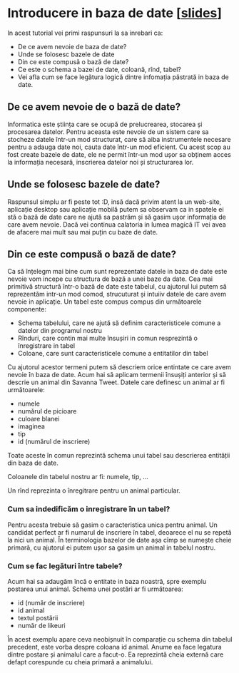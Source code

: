 # Introducere in baza de date [[slides](http://slides.com/glebtocarenco/introducere-in-baze-de-date/live#/)]
In acest tutorial vei primi raspunsuri la sa inrebari ca:

- De ce avem nevoie de baza de date?
- Unde se folosesc bazele de date
- Din ce este compusă o bază de date?
- Ce este o schema a bazei de date, coloană, rînd, tabel?
- Vei afla cum se face legătura logică dintre infomația păstrată in baza de date.

## De ce avem nevoie de o bază de date?
Informatica este știința care se ocupă de prelucrearea, stocarea și procesarea datelor. Pentru aceasta este nevoie de un sistem care sa stocheze datele într-un mod structurat, care să aiba instrumentele necesare pentru a adauga date noi, cauta date într-un mod eficient. Cu acest scop au fost create bazele de date, ele ne permit într-un mod ușor sa obținem acces la informația necesară, inscrierea datelor noi și structurarea lor.


## Unde se folosesc bazele de date?
Raspunsul simplu ar fi peste tot :D, insă dacă privim atent la un web-site, aplicație desktop sau aplicație mobilă putem sa observam ca in spatele ei stă o bază de date care ne ajută sa pastrăm și să gasim ușor informația de care avem nevoie. Dacă vei continua calatoria in lumea magică IT vei avea de afacere mai mult sau mai puțin cu baze de date.


## Din ce este compusă o bază de date?

Ca să înțelegm mai bine cum sunt reprezentate datele in baza de date este nevoie vom incepe cu structura de bază a unei baze da date. Cea mai primitivă structură într-o bază de date este tabelul, cu ajutorul lui putem să reprezentăm intr-un mod comod, strucuturat și intuiiv datele de care avem nevoie in aplicație. Un tabel este compus compus din următoarele componente:
- Schema tabelului, care ne ajută să definim caracteristicele comune a datelor din programul nostru
- Rînduri, care contin mai multe însușiri in comun resprezintă o înregistrare in tabel
- Coloane, care sunt caracteristicele comune a entitatilor din tabel

Cu ajutorul acestor termeni putem să descriem orice entintate ce care avem nevoie în baza de date.
Acum hai să aplicam termenii însușiți anterior și să descrie un animal din Savanna Tweet. Datele care definesc un animal ar fi următoarele:
- numele
- numărul de picioare
- culoare blanei
- imaginea
- tip
- id (numărul de inscriere)

Toate aceste în comun reprezintă schema unui tabel sau descrierea entității din baza de date.

Coloanele din tabelul nostru ar fi: numele, tip, ...

Un rînd reprezinta o înregitrare pentru un animal particular.

### Cum sa indedificăm o inregistrare în un tabel?
Pentru acesta trebuie să gasim o caracteristica unica pentru animal. Un candidat perfect ar fi numarul de inscriere în tabel, deoarece el nu se repetă la nici un animal. În terminologia bazelor de date așa cîmp se numește cheie primară, cu ajutorul ei putem ușor sa gasim un animal in tabelul nostru.

### Cum se fac legături între tabele?
Acum hai sa adaugăm încă o entitate in baza noastră, spre exemplu postarea unui animal. Schema unei postări ar fi următoarea:
- id (număr de inscriere)
- id animal
- textul postării
- număr de likeuri

În acest exemplu apare ceva neobișnuit în comparație cu schema din tabelul precedent, este vorba despre coloana id animal. Anume ea face legatura dintre postare și animalul care a facut-o. Ea reprezintă cheia externă care defapt corespunde cu cheia primară a animalului.



